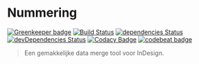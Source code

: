 # Nummering

[![Greenkeeper badge](https://badges.greenkeeper.io/maartenpaauw/nummering.svg?token=7fe72e851f47312f8c6963861d5cf25b000ee13180dda2def317aac1ed687eab&ts=1494959305804)](https://greenkeeper.io/)
[![Build Status](https://travis-ci.com/maartenpaauw/nummering.svg?token=gpJ3E5fs7AkPEudxjoD6&branch=master)](https://travis-ci.com/maartenpaauw/nummering)
[![dependencies Status](https://david-dm.org/maartenpaauw/nummering/status.svg)](https://david-dm.org/maartenpaauw/nummering)
[![devDependencies Status](https://david-dm.org/maartenpaauw/nummering/dev-status.svg)](https://david-dm.org/maartenpaauw/nummering?type=dev)
[![Codacy Badge](https://api.codacy.com/project/badge/Grade/0f93e2b63eae476aaf5b1c3cba4de99e)](https://www.codacy.com/app/maartenpaauw/nummering?utm_source=github.com&utm_medium=referral&utm_content=maartenpaauw/nummering&utm_campaign=badger)
[![codebeat badge](https://codebeat.co/badges/7159a4a0-4c17-4514-bea8-44a1dbbcc3eb)](https://codebeat.co/projects/github-com-maartenpaauw-nummering-master)
> Een gemakkelijke data merge tool voor InDesign.
